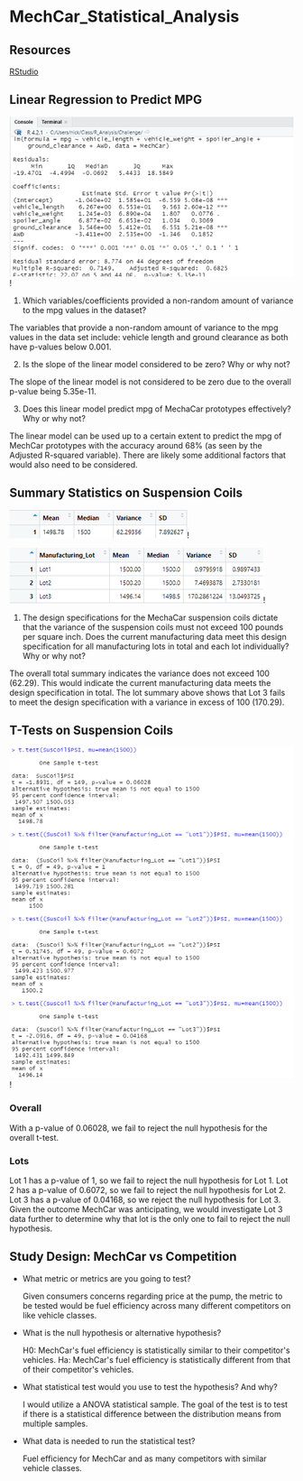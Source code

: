 # MechCar_Statistical_Analysis

## Resources
[RStudio](https://github.com/nkinsler/MechCar_Statistical_Analysis/blob/main/MechCarChallenge.R)

## Linear Regression to Predict MPG

![lm](https://github.com/nkinsler/MechCar_Statistical_Analysis/blob/main/Resources/lm.png)!

1. Which variables/coefficients provided a non-random amount of variance to the mpg values in the dataset?

  The variables that provide a non-random amount of variance to the mpg values in the data set include: vehicle length and ground clearance as both have p-values below 0.001.

2. Is the slope of the linear model considered to be zero? Why or why not?

  The slope of the linear model is not considered to be zero due to the overall p-value being 5.35e-11.

3. Does this linear model predict mpg of MechaCar prototypes effectively? Why or why not?
 
  The linear model can be used up to a certain extent to predict the mpg of MechCar prototypes with the accuracy around 68% (as seen by the Adjusted R-squared variable).  There are likely some additional factors that would also need to be considered.

## Summary Statistics on Suspension Coils

![total_summary](https://github.com/nkinsler/MechCar_Statistical_Analysis/blob/main/Resources/total_summary.png)!

![lot-summary](https://github.com/nkinsler/MechCar_Statistical_Analysis/blob/main/Resources/lot_summary.png)!

1. The design specifications for the MechaCar suspension coils dictate that the variance of the suspension coils must not exceed 100 pounds per square inch. Does the current manufacturing data meet this design specification for all manufacturing lots in total and each lot individually? Why or why not?

  The overall total summary indicates the variance does not exceed 100 (62.29).  This would indicate the current manufacturing data meets the design specification in total.  The lot summary above shows that Lot 3 fails to meet the design specification with a variance in excess of 100 (170.29). 

## T-Tests on Suspension Coils

![t-test](https://github.com/nkinsler/MechCar_Statistical_Analysis/blob/main/Resources/t-test.png)!

### Overall

With a p-value of 0.06028, we fail to reject the null hypothesis for the overall t-test.

### Lots

Lot 1 has a p-value of 1, so we fail to reject the null hypothesis for Lot 1.
Lot 2 has a p-value of 0.6072, so we fail to reject the null hypothesis for Lot 2.
Lot 3 has a p-value of 0.04168, so we reject the null hypothesis for Lot 3.
Given the outcome MechCar was anticipating, we would investigate Lot 3 data further to determine why that lot is the only one to fail to reject the null hypothesis.

## Study Design: MechCar vs Competition

- What metric or metrics are you going to test?

  Given consumers concerns regarding price at the pump, the metric to be tested would be fuel efficiency across many different competitors on like vehicle classes.
  
- What is the null hypothesis or alternative hypothesis?

  H0: MechCar's fuel efficiency is statistically similar to their competitor's vehicles.
  Ha: MechCar's fuel efficiency is statistically different from that of their competitor's vehicles.
  
- What statistical test would you use to test the hypothesis? And why?

  I would utilize a ANOVA statistical sample.  The goal of the test is to test if there is a statistical difference between the distribution means from multiple samples.

- What data is needed to run the statistical test?

  Fuel efficiency for MechCar and as many competitors with similar vehicle classes.
